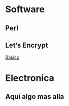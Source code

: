 <!-- TITLE: Snippets -->
<!-- SUBTITLE: All Snippets -->

# Software
## Perl

## Let’s Encrypt
[Básico](/software/letsencrypt/basico)



# Electronica
## Aqui algo mas alla



